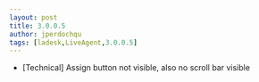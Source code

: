 ```yaml
---
layout: post
title: 3.0.0.5
author: jperdochqu
tags: [ladesk,LiveAgent,3.0.0.5]
---
```


- [Technical] Assign button not visible, also no scroll bar visible
